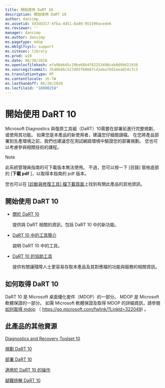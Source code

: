 ```yaml
---
title: 開始使用 DaRT 10
description: 開始使用 DaRT 10
author: dansimp
ms.assetid: 593dd317-4fba-4d51-8a80-951590acede6
ms.reviewer: ''
manager: dansimp
ms.author: dansimp
ms.pagetype: mdop
ms.mktglfcycl: support
ms.sitesec: library
ms.prod: w10
ms.date: 08/30/2016
ms.openlocfilehash: efa9bb645c19be68b4f82253498ceb8d99d21938
ms.sourcegitcommit: 354664bc527d93f80687cd2eba70d1eea024c7c3
ms.translationtype: MT
ms.contentlocale: zh-TW
ms.lasthandoff: 06/26/2020
ms.locfileid: "10800258"
---
```

# 開始使用 DaRT 10


Microsoft Diagnostics 與復原工具組（DaRT）10需要在部署前進行完整規劃，或使用其功能。 如果您是本產品的新使用者，建議您仔細閱讀檔。 在您將產品部署到生產環境之前，我們也建議您在測試網路環境中驗證您的部署規劃。 您也可以考慮參與相關技術的課程。 

>[!NOTE]
> 此系統管理員指南的可下載版本無法使用。 不過，您可以按一下 [目錄] 窗格底部的 [**下載 pdf** ]，以取得本指南的 pdf 版本。
>
>您也可以在 [[診斷與修復工具] 檔下載頁面](https://www.microsoft.com/download/details.aspx?id=27754)上找到有關此產品的其他資訊。
 

## 開始使用 DaRT 10


-   [關於 DaRT 10](about-dart-10.md)

    提供與 DaRT 相關的資訊，包括 DaRT 10 中的新功能。

-   [DaRT 10 中的工具簡介](overview-of-the-tools-in-dart-10.md)

    說明 DaRT 10 中的工具。

-   [DaRT 10 的協助工具](accessibility-for-dart-10.md)

    提供有關讓殘障人士更容易存取本產品及其對應檔的功能與服務的相關資訊。

## 如何取得 DaRT 10


DaRT 10 是 Microsoft 桌面優化套件（MDOP）的一部分。 MDOP 是 Microsoft 軟體保證的一部分。 如需 Microsoft 軟體保證及取得 MDOP 的詳細資訊，請參閱[如何取得 mdop](https://go.microsoft.com/fwlink/?LinkId=322049) （ https://go.microsoft.com/fwlink/?LinkId=322049) 。

## <a href="" id="other-resources-for-this-product-"></a>此產品的其他資源


[Diagnostics and Recovery Toolset 10](index.md)

[規劃 DaRT 10](planning-for-dart-10.md)

[部署 DaRT 10](deploying-dart-10.md)

[適用於 DaRT 10 的操作](operations-for-dart-10.md)

[疑難排解 DaRT 10](troubleshooting-dart-10.md)

 

 






